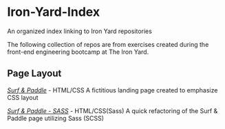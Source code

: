 # Iron-Yard-Index
An organized index linking to Iron Yard repositories

The following collection of repos are from exercises created during the front-end engineering bootcamp at The Iron Yard.

## Page Layout

*[Surf & Paddle]()* - HTML/CSS
A fictitious landing page created to emphasize CSS layout

*[Surf & Paddle - SASS]()* - HTML/CSS(Sass)
A quick refactoring of the Surf & Paddle page utilizing Sass (SCSS)

